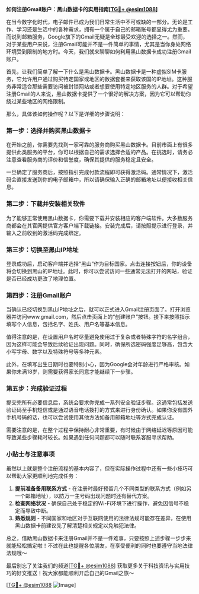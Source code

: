 **如何注册Gmail账户：黑山数据卡的实用指南[[TG💪+ @esim1088](https://t.me/s/esim1088)]**

在当今数字化时代，电子邮件已成为我们日常生活中不可或缺的一部分。无论是工作、学习还是生活中的各种需求，拥有一个属于自己的邮箱账号都显得尤为重要。而说到邮箱服务，Google旗下的Gmail无疑是全球最受欢迎的选择之一。然而，对于某些用户来说，注册Gmail可能并不是一件简单的事情，尤其是当你身处网络环境受到限制的地方时。今天，我们就来聊聊如何利用黑山数据卡成功注册Gmail账户。

首先，让我们简单了解一下什么是黑山数据卡。黑山数据卡是一种虚拟SIM卡服务，它允许用户通过购买特定国家或地区的数据套餐来获取该国的IP地址。这种服务非常适合那些需要访问被封锁网站或者想要使用特定地区服务的人群。对于希望注册Gmail的人来说，黑山数据卡提供了一个很好的解决方案，因为它可以帮助你绕过某些地区的网络限制。

那么，具体该如何操作呢？以下是详细的步骤说明：

### 第一步：选择并购买黑山数据卡

在开始之前，你需要先找到一家可靠的服务商购买黑山数据卡。目前市面上有很多提供此类服务的平台，你可以根据自己的需求选择合适的产品。在挑选时，请务必注意查看服务商的评价和信誉度，确保其提供的服务稳定且安全。

一旦确定了服务商后，按照指引完成付款流程即可获得激活码。通常情况下，激活码会直接发送到你的电子邮箱中，所以请确保输入正确的邮箱地址以便接收相关信息。

### 第二步：下载并安装相关软件

为了能够正常使用黑山数据卡，你需要下载并安装相应的客户端软件。大多数服务商都会在其官网提供官方客户端下载链接。安装完成后，请按照提示进行登录，并输入之前收到的激活码完成绑定。

### 第三步：切换至黑山IP地址

登录成功后，启动客户端并选择“黑山”作为目标国家。点击连接按钮后，你的设备将会切换到黑山的IP地址。此时，你可以尝试访问一些通常无法打开的网站，验证是否已经成功更改了地理位置。

### 第四步：注册Gmail账户

当确认已经切换到黑山IP地址之后，就可以正式进入Gmail注册页面了。打开浏览器并访问www.gmail.com，然后点击页面上的“创建账户”按钮。接下来按照指示填写个人信息，包括名字、姓氏、用户名等基本信息。

值得注意的是，在设置用户名时尽量避免使用过于复杂或者特殊字符的名字组合，因为这样可能会导致后续验证出现问题。同时，确保所选密码强度足够高，包含大小写字母、数字以及特殊符号等多种元素。

此外，在填写出生日期时也要特别小心，因为Google会对年龄进行严格审核。如果你未满18岁，则需要获得家长同意才能继续下一步骤。

### 第五步：完成验证过程

提交完所有必要信息后，系统会要求你完成一系列安全验证步骤。这通常包括发送验证码至手机短信或是通过语音电话拨打的方式来进行身份确认。如果你没有国外手机号码的话，也可以尝试使用其他方法如备用邮箱地址等方式完成认证。

需要注意的是，在整个过程中保持耐心非常重要，有时候由于网络延迟等原因可能导致某些步骤耗时较长。如果遇到任何问题都可以随时联系客服寻求帮助。

### 小贴士与注意事项

虽然以上就是整个注册流程的基本内容了，但在实际操作过程中还有一些小技巧可以帮助大家更顺利地完成任务：

1. **提前准备备用联系方式** - 在注册时最好预留几个不同类型的联系方式（例如另一个邮箱地址），以防万一主号码出现问题时还有替代方案。
2. **检查网络状况** - 确保自己处于稳定的Wi-Fi环境下进行操作，避免因信号不稳定而导致中断。
3. **熟悉规则** - 不同国家和地区对于互联网使用的法律法规可能存在差异，在使用黑山数据卡前建议先了解清楚相关规定以免触犯法律。

总之，借助黑山数据卡来注册Gmail并不是一件难事，只要按照上述步骤一步步来就能轻松搞定啦！不过在此也提醒各位朋友，在享受便利的同时也要遵守当地法律法规哦～

最后别忘了关注我们的频道[[TG💪+ @esim1088](https://t.me/s/esim1088)] 获取更多关于科技资讯与实用技巧的好文推送！祝大家都能顺利开启自己的Gmail之旅～ 

[[TG💪+ @esim1088](https://t.me/s/esim1088) ![Image](https://i.postimg.cc/4NQfJmqS/Snipaste-2025-05-13-00-14-12.png)]